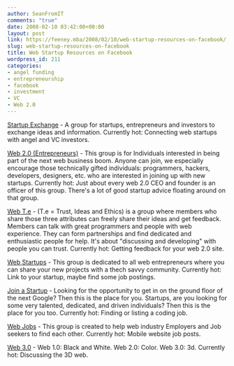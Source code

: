 ```yaml
---
author: SeanFromIT
comments: "true"
date: 2008-02-10 03:42:00+00:00
layout: post
link: https://feeney.mba/2008/02/10/web-startup-resources-on-facebook/
slug: web-startup-resources-on-facebook
title: Web Startup Resources on Facebook
wordpress_id: 211
categories:
- angel funding
- entrepreneurship
- facebook
- investment
- VC
- Web 2.0
---
```


[Startup Exchange](http://www.facebook.com/group.php?gid=13398185297) - A group for startups, entrepreneurs and investors to exchange ideas and information. Currently hot: Connecting web startups with angel and VC investors.  
  
[Web 2.0 (Entrepreneurs)](http://www.facebook.com/group.php?gid=2208499259) - This group is for Individuals interested in being part of the next web business boom. Anyone can join, we especially encourage those technically gifted individuals: programmers, hackers, developers, designers, etc. who are interested in joining up with new startups. Currently hot: Just about every web 2.0 CEO and founder is an officer of this group. There's a lot of good startup advice floating around on that group.  
  
[Web T.e](http://www.facebook.com/group.php?gid=2528271005) - (T.e = Trust, Ideas and Ethics) is a group where members who share those three attributes can freely share their ideas and get feedback. Members can talk with great programmers and people with web experience. They can form partnerships and find dedicated and enthusiastic people for help. It's about "discussing and developing" with people you can trust. Currently hot: Getting feedback for your web 2.0 site.  
  
[Web Startups](http://www.facebook.com/group.php?gid=3975632407) - This group is dedicated to all web entrepreneurs where you can share your new projects with a thech savvy community. Currently hot: Link to your startup, maybe find some job postings.  
  
[Join a Startup](http://www.facebook.com/group.php?gid=2333202493) - Looking for the opportunity to get in on the ground floor of the next Google? Then this is the place for you. Startups, are you looking for some very talented, dedicated, and driven individuals? Then this is the place for you too. Currently hot: Finding or listing a coding job.  
  
[Web Jobs](http://www.facebook.com/group.php?gid=7359347812) - This group is created to help web industry Employers and Job seekers to find each other. Currently hot: Mobile website job posts.  
  
[Web 3.0](http://www.facebook.com/group.php?gid=2256535634) - Web 1.0: Black and White. Web 2.0: Color. Web 3.0: 3d. Currently hot: Discussing the 3D web.
